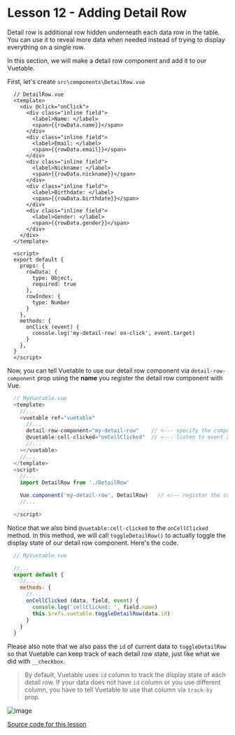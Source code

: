 # Lesson 12 - Adding Detail Row

Detail row is additional row hidden underneath each data row in the table. You can use it to reveal more data when needed instead of trying to display everything on a single row.

In this section, we will make a detail row component and add it to our Vuetable.

First, let's create `src\components\DetailRow.vue`

```vue
  // DetailRow.vue
  <template>
    <div @click="onClick">
      <div class="inline field">
        <label>Name: </label>
        <span>{{rowData.name}}</span>
      </div>
      <div class="inline field">
        <label>Email: </label>
        <span>{{rowData.email}}</span>
      </div>
      <div class="inline field">
        <label>Nickname: </label>
        <span>{{rowData.nickname}}</span>
      </div>
      <div class="inline field">
        <label>Birthdate: </label>
        <span>{{rowData.birthdate}}</span>
      </div>
      <div class="inline field">
        <label>Gender: </label>
        <span>{{rowData.gender}}</span>
      </div>
    </div>
  </template>

  <script>
  export default {
    props: {
      rowData: {
        type: Object,
        required: true
      },
      rowIndex: {
        type: Number
      }
    },
    methods: {
      onClick (event) {
        console.log('my-detail-row: on-click', event.target)
      }
    },
  }
  </script>
```

Now, you can tell Vuetable to use our detail row component via `detail-row-component` prop using the **name** you register the detail row component with Vue.

```javascript
  // MyVuetable.vue
  <template>
    //...
    <vuetable ref="vuetable"
      //...
      detail-row-component="my-detail-row"    // <--- specify the component
      @vuetable:cell-clicked="onCellClicked"  // <--- listen to event and bind to handler
      //...
    ></vuetable>
    //...
  </template>
  <script>
    //...
    import DetailRow from './DetailRow'

    Vue.component('my-detail-row', DetailRow)   // <--- register the component to Vue
    //...

  </script>
```

Notice that we also bind `@vuetable:cell-clicked` to the `onCellClicked` method. In this method, we will call `toggleDetailRow()` to actually toggle the display state of our detail row component. Here's the code.

```javascript
  // MyVuetable.vue

  //...
  export default {
    //...
    methods: {
      //...
      onCellClicked (data, field, event) {
        console.log('cellClicked: ', field.name)
        this.$refs.vuetable.toggleDetailRow(data.id)
      }
    }
  }
```

Please also note that we also pass the `id` of current data to `toggleDetailRow` so that Vuetable can keep track of each detail row state, just like what we did with `__checkbox`.

> By default, Vuetable uses `id` column to track the display state of each detail row. If your data does not have `id` column or you use different column, you have to tell Vuetable to use that column via `track-by` prop.

![image](./images/12-1.png)

[Source code for this lesson](https://github.com/ratiw/vuetable-2-tutorial/tree/lesson-12)
